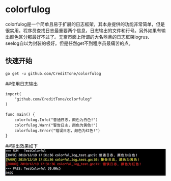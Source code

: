 # colorfulog


colorfulog是一个简单且易于扩展的日志框架，其本身提供的功能非常简单，但是很实用。程序员查找日志最重要两个信息，日志输出的文件和行号。另外如果有输出颜色区分那最好不过了。无奈市面上所谓的大名鼎鼎的日志框架logrus、seelog自以为封装的极好。但是任然get不到程序员最痛苦的点。

## 快速开始

	go get -u github.com/CreditTone/colorfulog

##使用日志输出
```golang
import(
	"github.com/CreditTone/colorfulog"
)

func main() {
	colorfulog.Info("普通日志，颜色为白色!")
	colorfulog.Warn("警告日志，颜色为黄色!")
	colorfulog.Error("错误日志，颜色为红色!")
}
```

##输出效果如下
![测试效果图](https://raw.githubusercontent.com/CreditTone/staticfiles/master/1576747983685.jpg "测试效果图")

